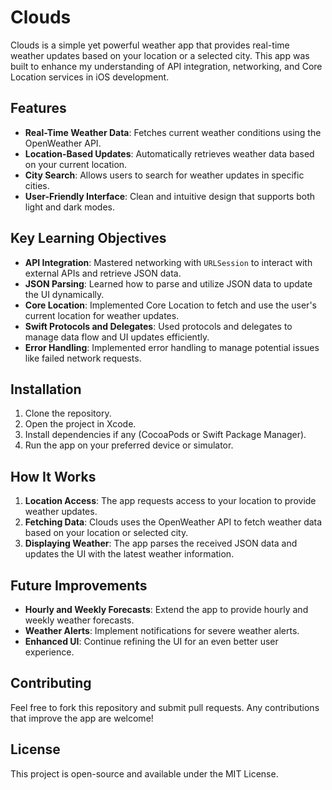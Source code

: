 # Clouds

Clouds is a simple yet powerful weather app that provides real-time weather updates based on your location or a selected city. This app was built to enhance my understanding of API integration, networking, and Core Location services in iOS development.

## Features

- **Real-Time Weather Data**: Fetches current weather conditions using the OpenWeather API.
- **Location-Based Updates**: Automatically retrieves weather data based on your current location.
- **City Search**: Allows users to search for weather updates in specific cities.
- **User-Friendly Interface**: Clean and intuitive design that supports both light and dark modes.

## Key Learning Objectives

- **API Integration**: Mastered networking with `URLSession` to interact with external APIs and retrieve JSON data.
- **JSON Parsing**: Learned how to parse and utilize JSON data to update the UI dynamically.
- **Core Location**: Implemented Core Location to fetch and use the user's current location for weather updates.
- **Swift Protocols and Delegates**: Used protocols and delegates to manage data flow and UI updates efficiently.
- **Error Handling**: Implemented error handling to manage potential issues like failed network requests.

## Installation

1. Clone the repository.
2. Open the project in Xcode.
3. Install dependencies if any (CocoaPods or Swift Package Manager).
4. Run the app on your preferred device or simulator.

## How It Works

1. **Location Access**: The app requests access to your location to provide weather updates.
2. **Fetching Data**: Clouds uses the OpenWeather API to fetch weather data based on your location or selected city.
3. **Displaying Weather**: The app parses the received JSON data and updates the UI with the latest weather information.

## Future Improvements

- **Hourly and Weekly Forecasts**: Extend the app to provide hourly and weekly weather forecasts.
- **Weather Alerts**: Implement notifications for severe weather alerts.
- **Enhanced UI**: Continue refining the UI for an even better user experience.

## Contributing

Feel free to fork this repository and submit pull requests. Any contributions that improve the app are welcome!

## License

This project is open-source and available under the MIT License.

